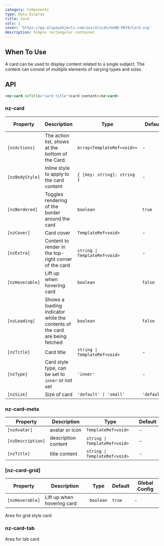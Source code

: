 ```yaml
---
category: Components
type: Data Display
title: Card
cols: 1
cover: 'https://gw.alipayobjects.com/zos/alicdn/keNB-R8Y9/Card.svg'
description: Simple rectangular container.
---
```



## When To Use

A card can be used to display content related to a single subject. The content can consist of multiple elements of varying types and sizes.


## API

```html
<nz-card nzTitle="card title">card content</nz-card>
```

### nz-card

| Property        | Description                                                                | Type                          | Default     | Global Config |
|-----------------|----------------------------------------------------------------------------|-------------------------------|-------------|---------------|
| `[nzActions]`   | The action list, shows at the bottom of the Card.                          | `Array<TemplateRef<void>>`    | -           |
| `[nzBodyStyle]` | Inline style to apply to the card content                                  | `{ [key: string]: string }`   | -           |
| `[nzBordered]`  | Toggles rendering of the border around the card                            | `boolean`                     | `true`      | ✅             |
| `[nzCover]`     | Card cover                                                                 | `TemplateRef<void>`           | -           |
| `[nzExtra]`     | Content to render in the top-right corner of the card                      | `string \| TemplateRef<void>` | -           |
| `[nzHoverable]` | Lift up when hovering card                                                 | `boolean`                     | `false`     | ✅             |
| `[nzLoading]`   | Shows a loading indicator while the contents of the card are being fetched | `boolean`                     | `false`     |
| `[nzTitle]`     | Card title                                                                 | `string \| TemplateRef<void>` | -           |
| `[nzType]`      | Card style type, can be set to `inner` or not set                          | `'inner'`                     | -           |
| `[nzSize]`      | Size of card                                                               | `'default' \| 'small'`        | `'default'` | ✅             |

### nz-card-meta

| Property          | Description         | Type                          | Default |
|-------------------|---------------------|-------------------------------|---------|
| `[nzAvatar]`      | avatar or icon      | `TemplateRef<void>`           | -       |
| `[nzDescription]` | description content | `string \| TemplateRef<void>` | -       |
| `[nzTitle]`       | title content       | `string \| TemplateRef<void>` | -       |

### [nz-card-grid]

| Property        | Description                | Type      | Default | Global Config |
|-----------------|----------------------------|-----------|---------|---------------|
| `[nzHoverable]` | Lift up when hovering card | `boolean` | `true`  | -             |

Area for grid style card

### nz-card-tab

Area for tab card
